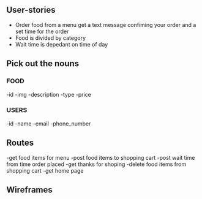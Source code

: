## User-stories
- Order food from a menu get a text message confiming your order and a set time for the order
- Food is divided by category  
- Wait time is depedant on time of day

## Pick out the nouns
### FOOD
-id
-img
-description
-type
-price

### USERS
-id
-name
-email
-phone_number


## Routes
-get food items for menu
-post food items to shopping cart
-post wait time from time order placed
-get thanks for shoping
-delete food items from shopping cart
-get home page

## Wireframes